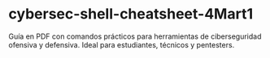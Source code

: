 # cybersec-shell-cheatsheet-4Mart1
Guía en PDF con comandos prácticos para herramientas de ciberseguridad ofensiva y defensiva. Ideal para estudiantes, técnicos y pentesters.
